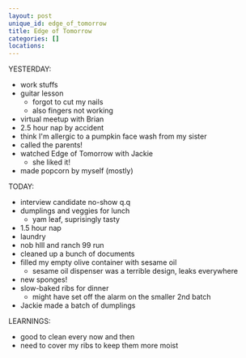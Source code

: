 ```yaml
---
layout: post
unique_id: edge_of_tomorrow
title: Edge of Tomorrow
categories: []
locations: 
---
```


YESTERDAY:
* work stuffs
* guitar lesson
  * forgot to cut my nails
  * also fingers not working
* virtual meetup with Brian
* 2.5 hour nap by accident
* think I'm allergic to a pumpkin face wash from my sister
* called the parents!
* watched Edge of Tomorrow with Jackie
  * she liked it!
* made popcorn by myself (mostly)

TODAY:
* interview candidate no-show q.q
* dumplings and veggies for lunch
  * yam leaf, suprisingly tasty
* 1.5 hour nap
* laundry
* nob hlll and ranch 99 run
* cleaned up a bunch of documents
* filled my empty olive container with sesame oil
  * sesame oil dispenser was a terrible design, leaks everywhere
* new sponges!
* slow-baked ribs for dinner
  * might have set off the alarm on the smaller 2nd batch
* Jackie made a batch of dumplings

LEARNINGS:
* good to clean every now and then
* need to cover my ribs to keep them more moist
